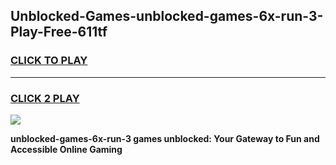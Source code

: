 
## Unblocked-Games-unblocked-games-6x-run-3-Play-Free-611tf
<h3>
<a href="https://premium76.site?title=unblocked-games-6x-run-3&ref=10A">CLICK TO PLAY</a></h3>
<hr>

<h3>
<a href="https://premium76.site?title=unblocked-games-6x-run-3&ref=10A">CLICK 2 PLAY</a>
  
</h3>

<a href="https://premium76.site?title=unblocked-games-6x-run-3&ref=10A"><img src="https://clearcache.store/games.png"></a>


**unblocked-games-6x-run-3 games unblocked: Your Gateway to Fun and Accessible Online Gaming**

